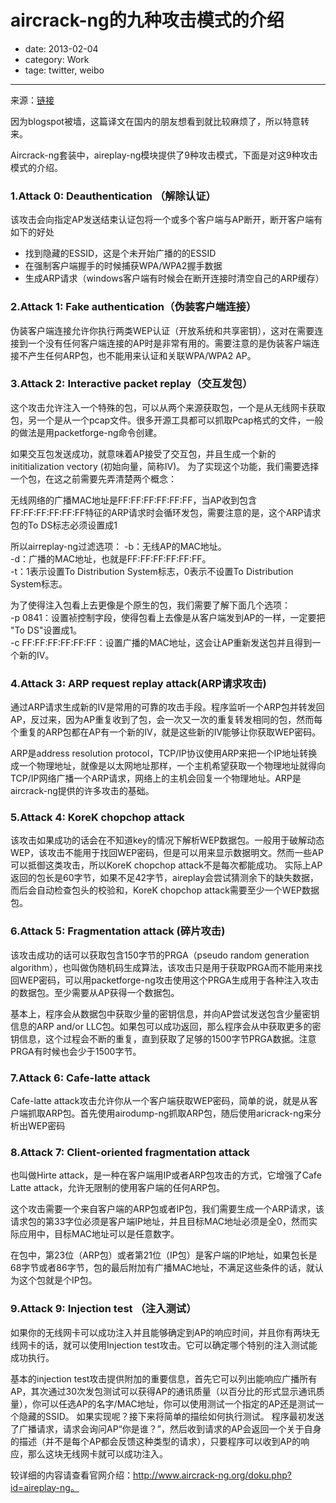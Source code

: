 # aircrack-ng的九种攻击模式的介绍

- date: 2013-02-04
- category: Work
- tage: twitter, weibo

----

来源：[链接][1]

因为blogspot被墙，这篇译文在国内的朋友想看到就比较麻烦了，所以特意转来。

Aircrack-ng套装中，aireplay-ng模块提供了9种攻击模式，下面是对这9种攻击模式的介绍。

### 1.Attack 0: Deauthentication （解除认证）

该攻击会向指定AP发送结束认证包将一个或多个客户端与AP断开，断开客户端有如下的好处

*   找到隐藏的ESSID，这是个未开始广播的的ESSID
*   在强制客户端握手的时候捕获WPA/WPA2握手数据
*   生成ARP请求（windows客户端有时候会在断开连接时清空自己的ARP缓存）

### 2.Attack 1: Fake authentication（伪装客户端连接）

伪装客户端连接允许你执行两类WEP认证（开放系统和共享密钥），这对在需要连接到一个没有任何客户端连接的AP时是非常有用的。需要注意的是伪装客户端连接不产生任何ARP包，也不能用来认证和关联WPA/WPA2 AP。

### 3.Attack 2: Interactive packet replay（交互发包）

这个攻击允许注入一个特殊的包，可以从两个来源获取包，一个是从无线网卡获取包，另一个是从一个pcap文件。很多开源工具都可以抓取Pcap格式的文件，一般的做法是用packetforge-ng命令创建。

如果交互包发送成功，就意味着AP接受了交互包，并且生成一个新的inititialization vectory (初始向量，简称IV)。 为了实现这个功能，我们需要选择一个包，在这之前需要先弄清楚两个概念：

无线网络的广播MAC地址是FF:FF:FF:FF:FF:FF，当AP收到包含FF:FF:FF:FF:FF:FF特征的ARP请求时会循环发包，需要注意的是，这个ARP请求包的To DS标志必须设置成1

所以airreplay-ng过滤选项： -b：无线AP的MAC地址。  
-d：广播的MAC地址，也就是FF:FF:FF:FF:FF:FF。  
-t：1表示设置To Distribution System标志，0表示不设置To Distribution System标志。

为了使得注入包看上去更像是个原生的包，我们需要了解下面几个选项：  
-p 0841：设置祯控制字段，使得包看上去像是从客户端发到AP的一样，一定要把 "To DS"设置成1。  
-c FF:FF:FF:FF:FF:FF：设置广播的MAC地址，这会让AP重新发送包并且得到一个新的IV。 

### 4.Attack 3: ARP request replay attack(ARP请求攻击)

通过ARP请求生成新的IV是常用的可靠的攻击手段。程序监听一个ARP包并转发回AP，反过来，因为AP重复收到了包，会一次又一次的重复转发相同的包，然而每个重复的ARP包都在AP有一个新的IV，就是这些新的IV能够让你获取WEP密码。

ARP是address resolution protocol，TCP/IP协议使用ARP来把一个IP地址转换成一个物理地址，就像是以太网地址那样，一个主机希望获取一个物理地址就得向TCP/IP网络广播一个ARP请求，网络上的主机会回复一个物理地址。ARP是aircrack-ng提供的许多攻击的基础。

### 5.Attack 4: KoreK chopchop attack

该攻击如果成功的话会在不知道key的情况下解析WEP数据包。一般用于破解动态WEP，该攻击不能用于找回WEP密码，但是可以用来显示数据明文。然而一些AP可以抵御这类攻击，所以KoreK chopchop attack不是每次都能成功。 实际上AP返回的包长是60字节，如果不足42字节，aireplay会尝试猜测余下的缺失数据，而后会自动检查包头的校验和，KoreK chopchop attack需要至少一个WEP数据包。

### 6.Attack 5: Fragmentation attack (碎片攻击)

该攻击成功的话可以获取包含150字节的PRGA（pseudo random generation algorithm），也叫做伪随机码生成算法，该攻击只是用于获取PRGA而不能用来找回WEP密码，可以用packetforge-ng攻击使用这个PRGA生成用于各种注入攻击的数据包。至少需要从AP获得一个数据包。

基本上，程序会从数据包中获取少量的密钥信息，并向AP尝试发送包含少量密钥信息的ARP and/or LLC包。如果包可以成功返回，那么程序会从中获取更多的密钥信息，这个过程会不断的重复，直到获取了足够的1500字节PRGA数据。注意PRGA有时候也会少于1500字节。

### 7.Attack 6: Cafe-latte attack

Cafe-latte attack攻击允许你从一个客户端获取WEP密码，简单的说，就是从客户端抓取ARP包。首先使用airodump-ng抓取ARP包，随后使用aricrack-ng来分析出WEP密码

### 8.Attack 7: Client-oriented fragmentation attack

也叫做Hirte attack，是一种在客户端用IP或者ARP包攻击的方式，它增强了Cafe Latte attack，允许无限制的使用客户端的任何ARP包。

这个攻击需要一个来自客户端的ARP包或者IP包，我们需要生成一个ARP请求，该请求包的第33字位必须是客户端IP地址，并且目标MAC地址必须是全0，然而实际应用中，目标MAC地址可以是任意数字。

在包中，第23位（ARP包）或者第21位（IP包）是客户端的IP地址，如果包长是68字节或者86字节，包的最后附加有广播MAC地址，不满足这些条件的话，就认为这个包就是个IP包。

### 9.Attack 9: Injection test （注入测试）

如果你的无线网卡可以成功注入并且能够确定到AP的响应时间，并且你有两块无线网卡的话，就可以使用Injection test攻击。它可以确定哪个特别的注入测试能成功执行。

基本的injection test攻击提供附加的重要信息，首先它可以列出能响应广播所有AP，其次通过30次发包测试可以获得AP的通讯质量（以百分比的形式显示通讯质量），你可以任选AP的名字/MAC地址，你可以使用测试一个指定的AP还是测试一个隐藏的SSID。 如果实现呢？接下来将简单的描绘如何执行测试。 程序最初发送了广播请求，请求会询问AP“你是谁？”，然后收到请求的AP会返回一个关于自身的描述（并不是每个AP都会反馈这种类型的请求），只要程序可以收到AP的响应，那么这块无线网卡就可以成功注入。

较详细的内容请查看官网介绍：http://www.aircrack-ng.org/doku.php?id=aireplay-ng。

 [1]: http://jim19770812.blogspot.com/2012/05/aircrack-ng.html
